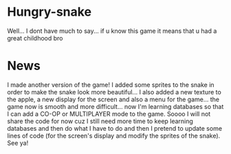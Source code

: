 # Hungry-snake
Well... I dont have much to say... if u know this game it means that u had a great childhood bro

# News
I made another version of the game! I added some sprites to the snake in order to make the snake look more beautiful... I also added a new texture to the apple, a new display for the screen and also a menu for the game... the game now is smooth and more difficult... now I'm learning databases so that I can add a CO-OP or MULTIPLAYER mode to the game. Soooo I will not share the code for now cuz I still need more time to keep learning databases and then do what I have to do and then I pretend to update some lines of code (for the screen's display and modify the sprites of the snake). See ya!
